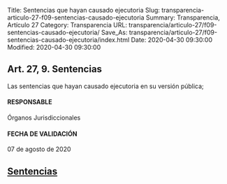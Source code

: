 Title: Sentencias que hayan causado ejecutoria
Slug: transparencia-articulo-27-f09-sentencias-causado-ejecutoria
Summary: Transparencia, Artículo 27
Category: Transparencia
URL: transparencia/articulo-27/f09-sentencias-causado-ejecutoria/
Save_As: transparencia/articulo-27/f09-sentencias-causado-ejecutoria/index.html
Date: 2020-04-30 09:30:00
Modified: 2020-04-30 09:30:00


## Art. 27, 9. Sentencias

Las sentencias que hayan causado ejecutoria en su versión pública;

#### RESPONSABLE

Órganos Jurisdiccionales

#### FECHA DE VALIDACIÓN

07 de agosto de 2020

## [Sentencias](https://www.pjecz.gob.mx/consultas/sentencias/)


